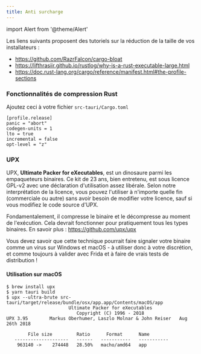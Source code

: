 ```yaml
---
title: Anti surcharge
---
```


import Alert from '@theme/Alert'

Les liens suivants proposent des tutoriels sur la réduction de la taille de vos installateurs :

- https://github.com/RazrFalcon/cargo-bloat
- https://lifthrasiir.github.io/rustlog/why-is-a-rust-executable-large.html
- https://doc.rust-lang.org/cargo/reference/manifest.html#the-profile-sections

### Fonctionnalités de compression Rust

Ajoutez ceci à votre fichier `src-tauri/Cargo.toml`

    [profile.release]
    panic = "abort"
    codegen-units = 1
    lto = true
    incremental = false
    opt-level = "z"

### UPX

UPX, **Ultimate Packer for eXecutables**, est un dinosaure parmi les empaqueteurs binaires. Ce kit de 23 ans, bien entretenu, est sous licence GPL-v2 avec une déclaration d'utilisation assez libérale. Selon notre interprétation de la licence, vous pouvez l'utiliser à n'importe quelle fin (commerciale ou autre) sans avoir besoin de modifier votre licence, sauf si vous modifiez le code source d'UPX.

Fondamentalement, il compresse le binaire et le décompresse au moment de l'exécution. Cela devrait fonctionner pour pratiquement tous les types binaires. En savoir plus : https://github.com/upx/upx

<Alert type="warning" title="Avertissement" icon="alert">
Vous devez savoir que cette technique pourrait faire signaler votre binaire comme un virus sur Windows et macOS - à utiliser donc à votre discrétion, et comme toujours à valider avec Frida et à faire de vrais tests de distribution !
</Alert>

#### Utilisation sur macOS

    $ brew install upx
    $ yarn tauri build
    $ upx --ultra-brute src-tauri/target/release/bundle/osx/app.app/Contents/macOS/app
                           Ultimate Packer for eXecutables
                              Copyright (C) 1996 - 2018
    UPX 3.95        Markus Oberhumer, Laszlo Molnar & John Reiser   Aug 26th 2018
    
            File size         Ratio      Format      Name
       --------------------   ------   -----------   -----------
        963140 ->    274448   28.50%   macho/amd64   app
